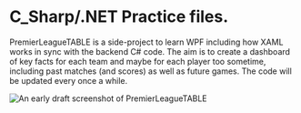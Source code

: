 # C_Sharp/.NET Practice files. 
PremierLeagueTABLE is a side-project to learn WPF including how XAML works in sync with the backend C# code. The aim is to create a dashboard of key facts for each team and maybe for each player too sometime, including past matches (and scores) as well as future games. The code will be updated every once a while.

![An early draft screenshot of PremierLeagueTABLE](https://github.com/Nuh-h/C-Sharp/blob/master/image.png?raw=true)
